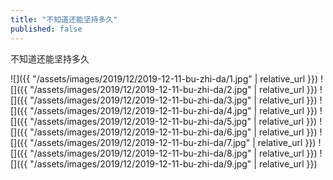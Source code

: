 ```yaml
---
title: "不知道还能坚持多久"
published: false
---
```

不知道还能坚持多久



![]({{ "/assets/images/2019/12/2019-12-11-bu-zhi-da/1.jpg" | relative_url }})
![]({{ "/assets/images/2019/12/2019-12-11-bu-zhi-da/2.jpg" | relative_url }})
![]({{ "/assets/images/2019/12/2019-12-11-bu-zhi-da/3.jpg" | relative_url }})
![]({{ "/assets/images/2019/12/2019-12-11-bu-zhi-da/4.jpg" | relative_url }})
![]({{ "/assets/images/2019/12/2019-12-11-bu-zhi-da/5.jpg" | relative_url }})
![]({{ "/assets/images/2019/12/2019-12-11-bu-zhi-da/6.jpg" | relative_url }})
![]({{ "/assets/images/2019/12/2019-12-11-bu-zhi-da/7.jpg" | relative_url }})
![]({{ "/assets/images/2019/12/2019-12-11-bu-zhi-da/8.jpg" | relative_url }})
![]({{ "/assets/images/2019/12/2019-12-11-bu-zhi-da/9.jpg" | relative_url }})
